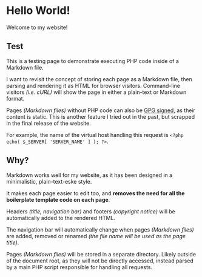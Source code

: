 # Hello World!

Welcome to my website!

## Test

This is a testing page to demonstrate executing PHP code inside of a Markdown file.

I want to revisit the concept of storing each page as a Markdown file, then parsing and rendering it as HTML for browser visitors.
Command-line visitors *(i.e. cURL)* will show the page in either a plain-text or Markdown format.

Pages *(Markdown files)* without PHP code can also be [GPG signed](https://gnupg.org), as their content is static. This is another feature I tried out in the past, but scrapped in the final release of the website.

For example, the name of the virtual host handling this request is `<?php echo( $_SERVER[ 'SERVER_NAME' ] ); ?>`.

## Why?

Markdown works well for my website, as it has been designed in a minimalistic, plain-text-eske style.

It makes each page easier to edit too, and **removes the need for all the boilerplate template code on each page**.

Headers *(title, navigation bar)* and footers *(copyright notice)* will be automatically added to the rendered HTML.

The navigation bar will automatically change when pages *(Markdown files)* are added, removed or renamed *(the file name will be used as the page title)*.

Pages *(Markdown files)* will be stored in a separate directory. Likely outside of the document root, as they will not be directly accessed, instead parsed by a main PHP script responsible for handling all requests.

